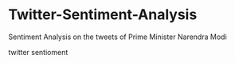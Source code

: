 # Twitter-Sentiment-Analysis
Sentiment Analysis on the tweets of Prime Minister Narendra Modi



twitter sentioment
